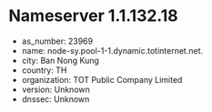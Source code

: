 # Nameserver 1.1.132.18

* as_number: 23969
* name: node-sy.pool-1-1.dynamic.totinternet.net.
* city: Ban Nong Kung
* country: TH
* organization: TOT Public Company Limited
* version: Unknown
* dnssec: Unknown
